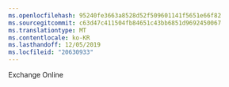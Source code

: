 ```yaml
---
ms.openlocfilehash: 95240fe3663a8528d52f509601141f5651e66f82
ms.sourcegitcommit: c63d47c411504fb84651c43bb6851d9692450067
ms.translationtype: MT
ms.contentlocale: ko-KR
ms.lasthandoff: 12/05/2019
ms.locfileid: "20630933"
---
```

<Token xmlns:xlink="http://www.w3.org/1999/xlink">Exchange Online</Token>